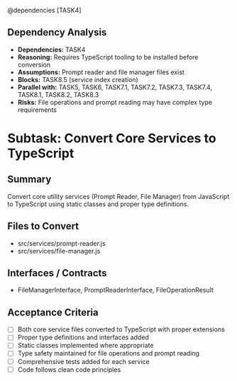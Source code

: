 @dependencies [TASK4]

<!-- DEPENDENCY REASONING -->
## Dependency Analysis
- **Dependencies:** TASK4
- **Reasoning:** Requires TypeScript tooling to be installed before conversion
- **Assumptions:** Prompt reader and file manager files exist
- **Blocks:** TASK8.5 (service index creation)
- **Parallel with:** TASK5, TASK6, TASK7.1, TASK7.2, TASK7.3, TASK7.4, TASK8.1, TASK8.2, TASK8.3
- **Risks:** File operations and prompt reading may have complex type requirements

# Subtask: Convert Core Services to TypeScript

## Summary
Convert core utility services (Prompt Reader, File Manager) from JavaScript to TypeScript using static classes and proper type definitions.

## Files to Convert
- src/services/prompt-reader.js
- src/services/file-manager.js

## Interfaces / Contracts
- FileManagerInterface, PromptReaderInterface, FileOperationResult

## Acceptance Criteria
- [ ] Both core service files converted to TypeScript with proper extensions
- [ ] Proper type definitions and interfaces added
- [ ] Static classes implemented where appropriate
- [ ] Type safety maintained for file operations and prompt reading
- [ ] Comprehensive tests added for each service
- [ ] Code follows clean code principles